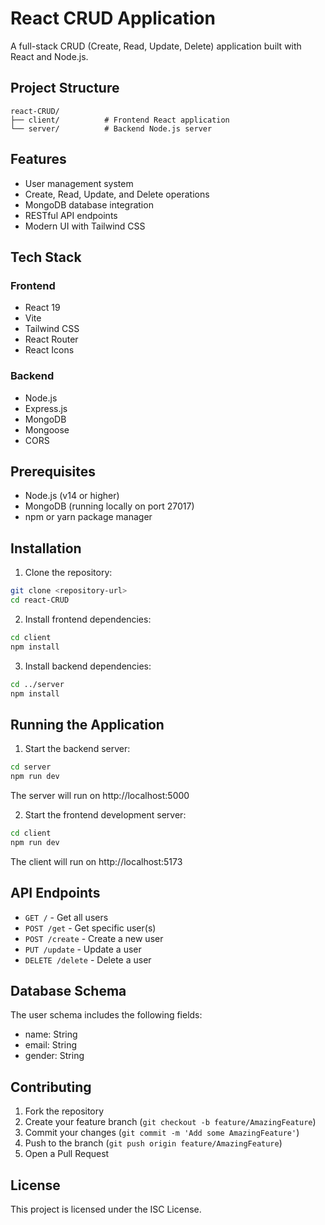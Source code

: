 # React CRUD Application

A full-stack CRUD (Create, Read, Update, Delete) application built with React and Node.js.

## Project Structure

```
react-CRUD/
├── client/          # Frontend React application
└── server/          # Backend Node.js server
```

## Features

- User management system
- Create, Read, Update, and Delete operations
- MongoDB database integration
- RESTful API endpoints
- Modern UI with Tailwind CSS

## Tech Stack

### Frontend
- React 19
- Vite
- Tailwind CSS
- React Router
- React Icons

### Backend
- Node.js
- Express.js
- MongoDB
- Mongoose
- CORS

## Prerequisites

- Node.js (v14 or higher)
- MongoDB (running locally on port 27017)
- npm or yarn package manager

## Installation

1. Clone the repository:
```bash
git clone <repository-url>
cd react-CRUD
```

2. Install frontend dependencies:
```bash
cd client
npm install
```

3. Install backend dependencies:
```bash
cd ../server
npm install
```

## Running the Application

1. Start the backend server:
```bash
cd server
npm run dev
```
The server will run on http://localhost:5000

2. Start the frontend development server:
```bash
cd client
npm run dev
```
The client will run on http://localhost:5173

## API Endpoints

- `GET /` - Get all users
- `POST /get` - Get specific user(s)
- `POST /create` - Create a new user
- `PUT /update` - Update a user
- `DELETE /delete` - Delete a user

## Database Schema

The user schema includes the following fields:
- name: String
- email: String
- gender: String

## Contributing

1. Fork the repository
2. Create your feature branch (`git checkout -b feature/AmazingFeature`)
3. Commit your changes (`git commit -m 'Add some AmazingFeature'`)
4. Push to the branch (`git push origin feature/AmazingFeature`)
5. Open a Pull Request

## License

This project is licensed under the ISC License.
